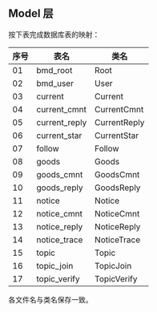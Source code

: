 ﻿## Model 层

按下表完成数据库表的映射：

| 序号 | 表名 | 类名 |
| ---- | ---- |---- |
| 01 | bmd_root | Root |
| 02 | bmd_user | User |
| 03 | current | Current |
| 04 | current_cmnt | CurrentCmnt |
| 05 | current_reply | CurrentReply |
| 06 | current_star | CurrentStar |
| 07 | follow | Follow |
| 08 | goods | Goods |
| 09 | goods_cmnt | GoodsCmnt |
| 10 | goods_reply | GoodsReply |
| 11 | notice | Notice |
| 12 | notice_cmnt | NoticeCmnt |
| 13 | notice_reply | NoticeReply |
| 14 | notice_trace | NoticeTrace |
| 15 | topic | Topic |
| 16 | topic_join | TopicJoin |
| 17 | topic_verify | TopicVerify |

各文件名与类名保存一致。
